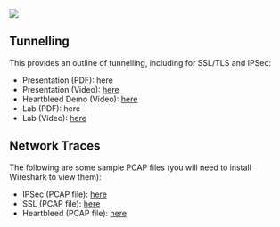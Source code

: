 <img src="https://github.com/billbuchanan/csn09112/blob/master/zadditional/top_csn09112.png"/>

## Tunnelling
This provides an outline of tunnelling, including for SSL/TLS and IPSec:

* Presentation (PDF): here
* Presentation (Video): [here](https://youtu.be/JA9zfKtVwwE)
* Heartbleed Demo (Video): [here](https://youtu.be/A1Gu9qTvNzo)
* Lab (PDF): here
* Lab (Video): [here](https://youtu.be/a-gFpW78IQE)

## Network Traces

The following are some sample PCAP files (you will need to install Wireshark to view them):
 
* IPSec (PCAP file): [here](https://asecuritysite.com/log/ipsec.zip)
* SSL (PCAP file): [here](https://asecuritysite.com/log/ssl.zip)
* Heartbleed (PCAP file): [here](https://asecuritysite.com/log/heart.zip)


